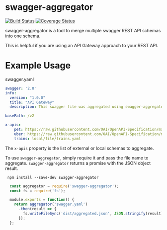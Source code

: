 # swagger-aggregator

[![Build Status](https://travis-ci.org/prestonvanloon/swagger-aggregator.svg?branch=master)](https://travis-ci.org/prestonvanloon/swagger-aggregator)
[![Coverage Status](https://coveralls.io/repos/github/prestonvanloon/swagger-aggregator/badge.svg?branch=master)](https://coveralls.io/github/prestonvanloon/swagger-aggregator?branch=master)

swagger-aggregator is a tool to merge multiple swagger REST API schemas into one schema.

This is helpful if you are using an API Gateway approach to your REST API.

# Example Usage

swagger.yaml

```yaml
swagger: '2.0'
info:
  version: "1.0.0"
  title: "API Gateway"
  description: This swagger file was aggregated using swagger-aggregator!

basePath: /v2

x-apis:
    pet: https://raw.githubusercontent.com/OAI/OpenAPI-Specification/master/examples/v2.0/yaml/petstore.yaml
    uber: https://raw.githubusercontent.com/OAI/OpenAPI-Specification/master/examples/v2.0/json/uber.json
    trains: local/file/trains.yaml
```

The `x-apis` property is the list of external or local schemas to aggregate.

To use `swagger-aggregator`, simply require it and pass the file name to aggregate. `swagger-aggregator` returns a promise with the JSON object result.

```
 npm install --save-dev swagger-aggregator
```

```javascript
  const aggregator = require('swagger-aggregator');
  const fs = require('fs');

  module.exports = function() {
    return aggregator('swagger.yaml')
      .then(result => {
        fs.writeFileSync('dist/aggregated.json', JSON.stringify(result));
      });
  };

```
